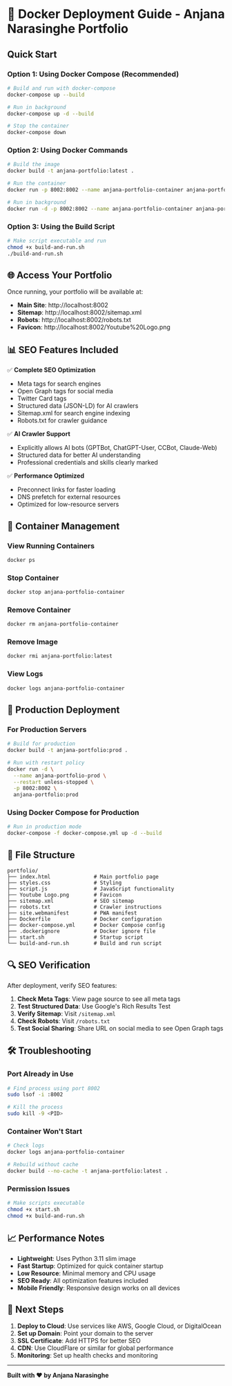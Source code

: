 # 🐳 Docker Deployment Guide - Anjana Narasinghe Portfolio

## Quick Start

### Option 1: Using Docker Compose (Recommended)
```bash
# Build and run with docker-compose
docker-compose up --build

# Run in background
docker-compose up -d --build

# Stop the container
docker-compose down
```

### Option 2: Using Docker Commands
```bash
# Build the image
docker build -t anjana-portfolio:latest .

# Run the container
docker run -p 8002:8002 --name anjana-portfolio-container anjana-portfolio:latest

# Run in background
docker run -d -p 8002:8002 --name anjana-portfolio-container anjana-portfolio:latest
```

### Option 3: Using the Build Script
```bash
# Make script executable and run
chmod +x build-and-run.sh
./build-and-run.sh
```

## 🌐 Access Your Portfolio

Once running, your portfolio will be available at:
- **Main Site**: http://localhost:8002
- **Sitemap**: http://localhost:8002/sitemap.xml
- **Robots**: http://localhost:8002/robots.txt
- **Favicon**: http://localhost:8002/Youtube%20Logo.png

## 📊 SEO Features Included

✅ **Complete SEO Optimization**
- Meta tags for search engines
- Open Graph tags for social media
- Twitter Card tags
- Structured data (JSON-LD) for AI crawlers
- Sitemap.xml for search engine indexing
- Robots.txt for crawler guidance

✅ **AI Crawler Support**
- Explicitly allows AI bots (GPTBot, ChatGPT-User, CCBot, Claude-Web)
- Structured data for better AI understanding
- Professional credentials and skills clearly marked

✅ **Performance Optimized**
- Preconnect links for faster loading
- DNS prefetch for external resources
- Optimized for low-resource servers

## 🔧 Container Management

### View Running Containers
```bash
docker ps
```

### Stop Container
```bash
docker stop anjana-portfolio-container
```

### Remove Container
```bash
docker rm anjana-portfolio-container
```

### Remove Image
```bash
docker rmi anjana-portfolio:latest
```

### View Logs
```bash
docker logs anjana-portfolio-container
```

## 🚀 Production Deployment

### For Production Servers
```bash
# Build for production
docker build -t anjana-portfolio:prod .

# Run with restart policy
docker run -d \
  --name anjana-portfolio-prod \
  --restart unless-stopped \
  -p 8002:8002 \
  anjana-portfolio:prod
```

### Using Docker Compose for Production
```bash
# Run in production mode
docker-compose -f docker-compose.yml up -d --build
```

## 📁 File Structure
```
portfolio/
├── index.html              # Main portfolio page
├── styles.css              # Styling
├── script.js               # JavaScript functionality
├── Youtube Logo.png        # Favicon
├── sitemap.xml             # SEO sitemap
├── robots.txt              # Crawler instructions
├── site.webmanifest        # PWA manifest
├── Dockerfile              # Docker configuration
├── docker-compose.yml      # Docker Compose config
├── .dockerignore           # Docker ignore file
├── start.sh                # Startup script
└── build-and-run.sh        # Build and run script
```

## 🔍 SEO Verification

After deployment, verify SEO features:

1. **Check Meta Tags**: View page source to see all meta tags
2. **Test Structured Data**: Use Google's Rich Results Test
3. **Verify Sitemap**: Visit `/sitemap.xml`
4. **Check Robots**: Visit `/robots.txt`
5. **Test Social Sharing**: Share URL on social media to see Open Graph tags

## 🛠️ Troubleshooting

### Port Already in Use
```bash
# Find process using port 8002
sudo lsof -i :8002

# Kill the process
sudo kill -9 <PID>
```

### Container Won't Start
```bash
# Check logs
docker logs anjana-portfolio-container

# Rebuild without cache
docker build --no-cache -t anjana-portfolio:latest .
```

### Permission Issues
```bash
# Make scripts executable
chmod +x start.sh
chmod +x build-and-run.sh
```

## 📈 Performance Notes

- **Lightweight**: Uses Python 3.11 slim image
- **Fast Startup**: Optimized for quick container startup
- **Low Resource**: Minimal memory and CPU usage
- **SEO Ready**: All optimization features included
- **Mobile Friendly**: Responsive design works on all devices

## 🎯 Next Steps

1. **Deploy to Cloud**: Use services like AWS, Google Cloud, or DigitalOcean
2. **Set up Domain**: Point your domain to the server
3. **SSL Certificate**: Add HTTPS for better SEO
4. **CDN**: Use CloudFlare or similar for global performance
5. **Monitoring**: Set up health checks and monitoring

---

**Built with ❤️ by Anjana Narasinghe**
